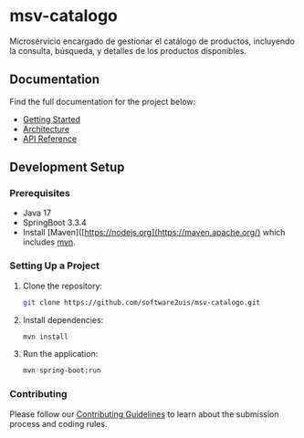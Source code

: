 # msv-catalogo
Microservicio encargado de gestionar el catálogo de productos, incluyendo la consulta, búsqueda, y detalles de los productos disponibles.

## Documentation

Find the full documentation for the project below:

- [Getting Started](#)
- [Architecture](#)
- [API Reference](#)

## Development Setup

### Prerequisites
- Java 17
- SpringBoot 3.3.4
- Install [Maven]([https://nodejs.org](https://maven.apache.org/) which includes [mvn]([https://www.npmjs.com/get-npm](https://maven.apache.org/download.cgi)).

### Setting Up a Project

1. Clone the repository:
   ```bash
   git clone https://github.com/software2uis/msv-catalogo.git
   ```
2. Install dependencies:
   ```bash
   mvn install
   ```

3. Run the application:
   ```bash
   mvn spring-boot:run
   ```

### Contributing

Please follow our [Contributing Guidelines](https://github.com/software2uis/.github/blob/main/CONTRIBUTING.md) to learn about the submission process and coding rules.
